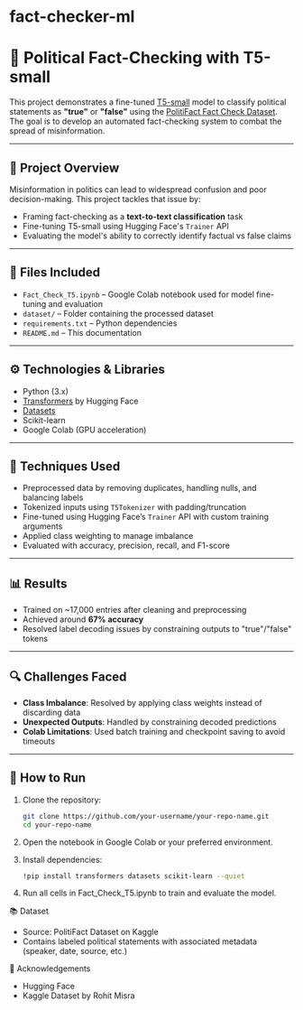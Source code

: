 # fact-checker-ml

# 🧠 Political Fact-Checking with T5-small

This project demonstrates a fine-tuned [T5-small](https://huggingface.co/t5-small) model to classify political statements as **"true"** or **"false"** using the [PolitiFact Fact Check Dataset](https://www.kaggle.com/datasets/rmisra/politifact-fact-check-dataset/data). The goal is to develop an automated fact-checking system to combat the spread of misinformation.

---

## 🚀 Project Overview

Misinformation in politics can lead to widespread confusion and poor decision-making. This project tackles that issue by:
- Framing fact-checking as a **text-to-text classification** task
- Fine-tuning T5-small using Hugging Face's `Trainer` API
- Evaluating the model's ability to correctly identify factual vs false claims

---

## 📁 Files Included

- `Fact_Check_T5.ipynb` – Google Colab notebook used for model fine-tuning and evaluation
- `dataset/` – Folder containing the processed dataset
- `requirements.txt` – Python dependencies
- `README.md` – This documentation

---

## ⚙️ Technologies & Libraries

- Python (3.x)
- [Transformers](https://huggingface.co/transformers/) by Hugging Face
- [Datasets](https://huggingface.co/docs/datasets)
- Scikit-learn
- Google Colab (GPU acceleration)

---

## 🧪 Techniques Used

- Preprocessed data by removing duplicates, handling nulls, and balancing labels
- Tokenized inputs using `T5Tokenizer` with padding/truncation
- Fine-tuned using Hugging Face’s `Trainer` API with custom training arguments
- Applied class weighting to manage imbalance
- Evaluated with accuracy, precision, recall, and F1-score

---

## 📊 Results

- Trained on ~17,000 entries after cleaning and preprocessing
- Achieved around **67% accuracy**
- Resolved label decoding issues by constraining outputs to "true"/"false" tokens

---

## 🔍 Challenges Faced

- **Class Imbalance**: Resolved by applying class weights instead of discarding data
- **Unexpected Outputs**: Handled by constraining decoded predictions
- **Colab Limitations**: Used batch training and checkpoint saving to avoid timeouts

---

## 📌 How to Run

1. Clone the repository:
   ```bash
   git clone https://github.com/your-username/your-repo-name.git
   cd your-repo-name
   
2. Open the notebook in Google Colab or your preferred environment.
  
3. Install dependencies:
   
   ```bash
   !pip install transformers datasets scikit-learn --quiet

4. Run all cells in Fact_Check_T5.ipynb to train and evaluate the model.

📚 Dataset

- Source: PolitiFact Dataset on Kaggle
- Contains labeled political statements with associated metadata (speaker, date, source, etc.)

🤝 Acknowledgements

- Hugging Face
- Kaggle Dataset by Rohit Misra
